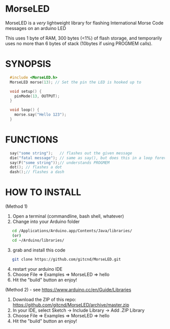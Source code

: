 # MorseLED
MorseLED is a *very* lightweight library for flashing International Morse Code messages on an arduino LED

This uses 1 byte of RAM, 300 bytes (<1%) of flash storage, and temporarily uses no more than 6 bytes of stack (10bytes if using PROGMEM calls).


# SYNOPSIS

```C
  #include <MorseLED.h>
  MorseLED morse(13); // Set the pin the LED is hooked up to

  void setup() {                
    pinMode(13, OUTPUT);     
  }

  void loop() {
    morse.say("Hello 123");  
  }
```

# FUNCTIONS

```C
  say("some string");	// flashes out the given message
  die("fatal message");	// same as say(), but does this in a loop forever
  say(F("some string"));// understands PROGMEM
  dot(); // flashes a dot
  dash();// flashes a dash
```


# HOW TO INSTALL

(Method 1)

1. Open a terminal (commandline, bash shell, whatever)
2. Change into your Arduino folder
```bash
   cd /Applications/Arduino.app/Contents/Java/libraries/
   (or)
   cd ~/Arduino/libraries/
```
3. grab and install this code
```bash
   git clone https://github.com/gitcnd/MorseLED.git
```
4. restart your arduino IDE
5. Choose File => Examples => MorseLED => hello
6. Hit the "build" button an enjoy!

(Method 2) - see https://www.arduino.cc/en/Guide/Libraries

1. Download the ZIP of this repo: https://github.com/gitcnd/MorseLED/archive/master.zip
2. In your IDE, select Sketch -> Include Library -> Add .ZIP Library
3. Choose File => Examples => MorseLED => hello
4. Hit the "build" button an enjoy!
